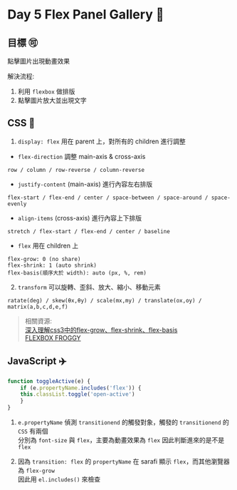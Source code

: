 # Day 5 Flex Panel Gallery :abcd:  

## 目標 :accept:

點擊圖片出現動畫效果

解決流程:
1. 利用 `flexbox` 做排版
2. 點擊圖片放大並出現文字

## CSS :aerial_tramway:

1. `display: flex` 用在 parent 上，對所有的 children 進行調整

- `flex-direction` 調整 main-axis & cross-axis
```text
row / column / row-reverse / column-reverse
```

- `justify-content` (main-axis) 進行內容左右排版
```text
flex-start / flex-end / center / space-between / space-around / space-evenly
```

- `align-items` (cross-axis) 進行內容上下排版 
```text
stretch / flex-start / flex-end / center / baseline
```

- `flex` 用在 children 上
```text
flex-grow: 0 (no share)
flex-shrink: 1 (auto shrink)
flex-basis(順序大於 width): auto (px, %, rem)
```

2. `transform` 可以旋轉、歪斜、放大、縮小、移動元素
```text
ratate(deg) / skew(θx,θy) / scale(mx,my) / translate(ox,oy) / matrix(a,b,c,d,e,f)
``` 
> 相關資源:  
> [深入理解css3中的flex-grow、flex-shrink、flex-basis](http://zhoon.github.io/css3/2014/08/23/flex.html)  
> [FLEXBOX FROGGY](https://flexboxfroggy.com/)  

## JavaScript :airplane:

```js
function toggleActive(e) {
    if (e.propertyName.includes('flex')) {
    this.classList.toggle('open-active')
    }
}
```

1. `e.propertyName` 偵測 `transitionend` 的觸發對象，觸發的 `transitionend` 的 `CSS` 有兩個  
分別為 `font-size` 與 `flex`，主要為動畫效果為 `flex` 因此判斷進來的是不是 `flex`

2. 因為 `transition: flex` 的 `propertyName` 在 sarafi 顯示 `flex`，而其他瀏覽器為 `flex-grow`  
因此用 `el.includes()` 來檢查


